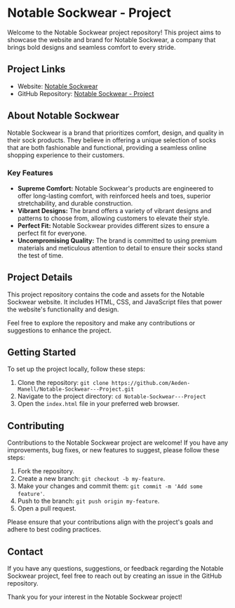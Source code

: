 # Notable Sockwear - Project

Welcome to the Notable Sockwear project repository! This project aims to showcase the website and brand for Notable Sockwear, a company that brings bold designs and seamless comfort to every stride.

## Project Links
- Website: [Notable Sockwear](https://aeden-manell.github.io/Notable-Sockwear---Project-/)
- GitHub Repository: [Notable Sockwear - Project](https://github.com/Aeden-Manell/Notable-Sockwear---Project)

## About Notable Sockwear
Notable Sockwear is a brand that prioritizes comfort, design, and quality in their sock products. They believe in offering a unique selection of socks that are both fashionable and functional, providing a seamless online shopping experience to their customers.

### Key Features
- **Supreme Comfort:** Notable Sockwear's products are engineered to offer long-lasting comfort, with reinforced heels and toes, superior stretchability, and durable construction.
- **Vibrant Designs:** The brand offers a variety of vibrant designs and patterns to choose from, allowing customers to elevate their style.
- **Perfect Fit:** Notable Sockwear provides different sizes to ensure a perfect fit for everyone.
- **Uncompromising Quality:** The brand is committed to using premium materials and meticulous attention to detail to ensure their socks stand the test of time.

## Project Details
This project repository contains the code and assets for the Notable Sockwear website. It includes HTML, CSS, and JavaScript files that power the website's functionality and design.

Feel free to explore the repository and make any contributions or suggestions to enhance the project.

## Getting Started
To set up the project locally, follow these steps:

1. Clone the repository: `git clone https://github.com/Aeden-Manell/Notable-Sockwear---Project.git`
2. Navigate to the project directory: `cd Notable-Sockwear---Project`
3. Open the `index.html` file in your preferred web browser.

## Contributing
Contributions to the Notable Sockwear project are welcome! If you have any improvements, bug fixes, or new features to suggest, please follow these steps:

1. Fork the repository.
2. Create a new branch: `git checkout -b my-feature`.
3. Make your changes and commit them: `git commit -m 'Add some feature'`.
4. Push to the branch: `git push origin my-feature`.
5. Open a pull request.

Please ensure that your contributions align with the project's goals and adhere to best coding practices.

## Contact
If you have any questions, suggestions, or feedback regarding the Notable Sockwear project, feel free to reach out by creating an issue in the GitHub repository.

Thank you for your interest in the Notable Sockwear project!
